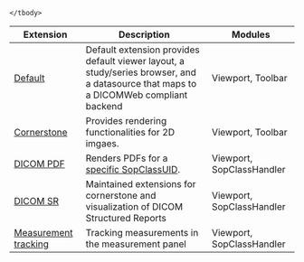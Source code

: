 <table>
    <thead>
        <tr>
            <th>Extension</th>
            <th>Description</th>
            <th>Modules</th>
        </tr>
    </thead>
    <tbody>
        <!-- CORNERSTONE.js -->
        <tr>
            <td>
                <a href="">
                    Default
                </a>
            </td>
            <td>
                Default extension provides default viewer layout, a study/series
                browser, and a datasource that maps to a DICOMWeb compliant backend
            </td>
            <td>Viewport, Toolbar</td>
        </tr>
        <!-- CORNERSTONE.js -->
        <tr>
            <td>
                <a href="https://www.npmjs.com/package/@ohif/extension-cornerstone">
                    Cornerstone
                </a>
            </td>
            <td>
                Provides rendering functionalities for 2D imgaes.
            </td>
            <td>Viewport, Toolbar</td>
        </tr>
        <!-- dicom-pdf -->
        <tr>
            <td>
                <a href="https://www.npmjs.com/package/@ohif/extension-dicom-pdf">DICOM PDF</a>
            </td>
            <td>
                Renders PDFs for a <a href="https://github.com/OHIF/Viewers/blob/master/extensions/dicom-pdf/src/OHIFDicomPDFSopClassHandler.js#L4-L6">specific SopClassUID</a>.
            </td>
            <td>Viewport, SopClassHandler</td>
        </tr>
        <!-- dicom-sr -->
        <tr>
            <td>
                <a href="">DICOM SR</a>
            </td>
            <td>
                Maintained extensions for cornerstone and visualization of DICOM Structured Reports
            </td>
            <td>Viewport, SopClassHandler</td>
        </tr>
        <!-- Measurement-tracking -->
        <tr>
            <td>
                <a href="">Measurement tracking</a>
            </td>
            <td>
                Tracking measurements in the measurement panel
            </td>
            <td>Viewport, SopClassHandler</td>
        </tr>

    </tbody>
</table>
